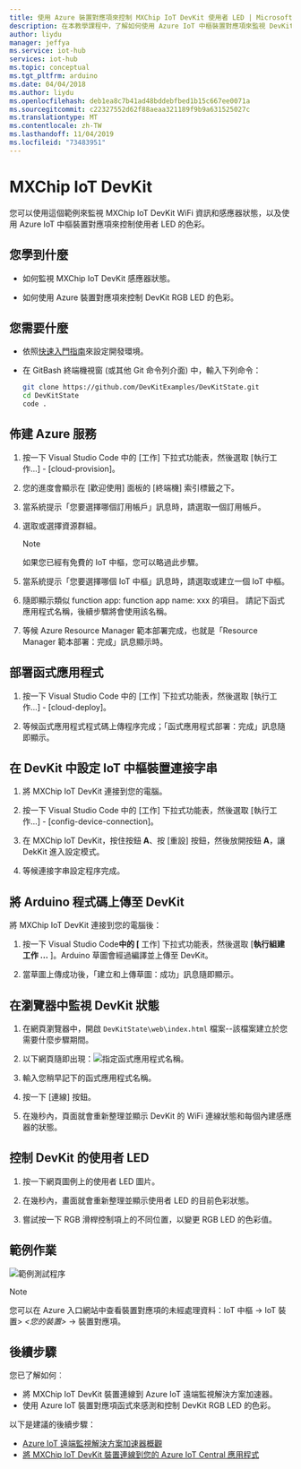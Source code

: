 ```yaml
---
title: 使用 Azure 裝置對應項來控制 MXChip IoT DevKit 使用者 LED | Microsoft Docs
description: 在本教學課程中，了解如何使用 Azure IoT 中樞裝置對應項來監視 DevKit 狀態和控制使用者 LED。
author: liydu
manager: jeffya
ms.service: iot-hub
services: iot-hub
ms.topic: conceptual
ms.tgt_pltfrm: arduino
ms.date: 04/04/2018
ms.author: liydu
ms.openlocfilehash: deb1ea8c7b41ad48bddebfbed1b15c667ee0071a
ms.sourcegitcommit: c22327552d62f88aeaa321189f9b9a631525027c
ms.translationtype: MT
ms.contentlocale: zh-TW
ms.lasthandoff: 11/04/2019
ms.locfileid: "73483951"
---
```

# <a name="mxchip-iot-devkit"></a>MXChip IoT DevKit

您可以使用這個範例來監視 MXChip IoT DevKit WiFi 資訊和感應器狀態，以及使用 Azure IoT 中樞裝置對應項來控制使用者 LED 的色彩。

## <a name="what-you-learn"></a>您學到什麼

- 如何監視 MXChip IoT DevKit 感應器狀態。

- 如何使用 Azure 裝置對應項來控制 DevKit RGB LED 的色彩。

## <a name="what-you-need"></a>您需要什麼

- 依照[快速入門指南](https://docs.microsoft.com/azure/iot-hub/iot-hub-arduino-iot-devkit-az3166-get-started)來設定開發環境。

- 在 GitBash 終端機視窗 (或其他 Git 命令列介面) 中，輸入下列命令：

   ```bash
   git clone https://github.com/DevKitExamples/DevKitState.git
   cd DevKitState
   code .
   ```

## <a name="provision-azure-services"></a>佈建 Azure 服務

1. 按一下 Visual Studio Code 中的 [工作] 下拉式功能表，然後選取 [執行工作...]  - [cloud-provision]。

2. 您的進度會顯示在 [歡迎使用] 面板的 [終端機] 索引標籤之下。

3. 當系統提示「您要選擇哪個訂用帳戶」訊息時，請選取一個訂用帳戶。

4. 選取或選擇資源群組。 
 
   > [!NOTE]
   > 如果您已經有免費的 IoT 中樞，您可以略過此步驟。

5. 當系統提示「您要選擇哪個 IoT 中樞」訊息時，請選取或建立一個 IoT 中樞。

6. 隨即顯示類似 function app: function app name: xxx 的項目。 請記下函式應用程式名稱，後續步驟將會使用該名稱。

7. 等候 Azure Resource Manager 範本部署完成，也就是「Resource Manager 範本部署：完成」訊息顯示時。

## <a name="deploy-function-app"></a>部署函式應用程式

1. 按一下 Visual Studio Code 中的 [工作] 下拉式功能表，然後選取 [執行工作...]  - [cloud-deploy]。

2. 等候函式應用程式程式碼上傳程序完成；「函式應用程式部署：完成」訊息隨即顯示。

## <a name="configure-iot-hub-device-connection-string-in-devkit"></a>在 DevKit 中設定 IoT 中樞裝置連接字串

1. 將 MXChip IoT DevKit 連接到您的電腦。

2. 按一下 Visual Studio Code 中的 [工作] 下拉式功能表，然後選取 [執行工作...]  - [config-device-connection]。

3. 在 MXChip IoT DevKit，按住按鈕 **A**、按 [重設] 按鈕，然後放開按鈕 **A**，讓 DekKit 進入設定模式。

4. 等候連接字串設定程序完成。

## <a name="upload-arduino-code-to-devkit"></a>將 Arduino 程式碼上傳至 DevKit

將 MXChip IoT DevKit 連接到您的電腦後：

1. 按一下 Visual Studio Code**中的 [** 工作] 下拉式功能表，然後選取 [**執行組建工作 ...** ]。Arduino 草圖會經過編譯並上傳至 DevKit。

2. 當草圖上傳成功後，「建立和上傳草圖：成功」訊息隨即顯示。

## <a name="monitor-devkit-state-in-browser"></a>在瀏覽器中監視 DevKit 狀態

1. 在網頁瀏覽器中，開啟 `DevKitState\web\index.html` 檔案--該檔案建立於您需要什麼步驟期間。

2. 以下網頁隨即出現：![指定函式應用程式名稱。](media/iot-hub-arduino-iot-devkit-az3166-devkit-state/devkit-state-function-app-name.png)

3. 輸入您稍早記下的函式應用程式名稱。

4. 按一下 [連線] 按鈕。

5. 在幾秒內，頁面就會重新整理並顯示 DevKit 的 WiFi 連線狀態和每個內建感應器的狀態。

## <a name="control-the-devkits-user-led"></a>控制 DevKit 的使用者 LED

1. 按一下網頁圖例上的使用者 LED 圖片。

2. 在幾秒內，畫面就會重新整理並顯示使用者 LED 的目前色彩狀態。

3. 嘗試按一下 RGB 滑桿控制項上的不同位置，以變更 RGB LED 的色彩值。

## <a name="example-operation"></a>範例作業

![範例測試程序](media/iot-hub-arduino-iot-devkit-az3166-devkit-state/devkit-state.gif)

> [!NOTE]
> 您可以在 Azure 入口網站中查看裝置對應項的未經處理資料：IoT 中樞 -\> IoT 裝置\> *\<您的裝置\>*  -\> 裝置對應項。

## <a name="next-steps"></a>後續步驟

您已了解如何︰
- 將 MXChip IoT DevKit 裝置連線到 Azure IoT 遠端監視解決方案加速器。
- 使用 Azure IoT 裝置對應項函式來感測和控制 DevKit RGB LED 的色彩。

以下是建議的後續步驟：

* [Azure IoT 遠端監視解決方案加速器概觀](https://docs.microsoft.com/azure/iot-suite/)
* [將 MXChip IoT DevKit 裝置連線到您的 Azure IoT Central 應用程式](/azure/iot-central/core/howto-connect-devkit)
